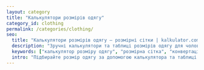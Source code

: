 ```yaml
---
layout: category
title: "Калькулятори розмірів одягу"
category_id: clothing
permalink: /categories/clothing/
seo:
  title: "Калькулятори розмірів одягу — розмірні сітки | kalkulator.com.ua"
  description: "Зручні калькулятори та таблиці розмірів одягу для чоловіків, жінок, дітей. Міжнародні стандарти, конвертація розмірів."
  keywords: ["калькулятор розміру одягу", "розмірна сітка", "конвертація розмірів", "одяг", "Україна"]
  intro: "Підбирайте розмір одягу за допомогою калькулятора та таблиці відповідності міжнародних розмірів."
---
```

